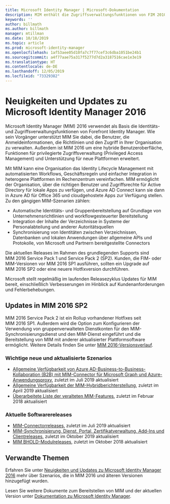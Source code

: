 ```yaml
---
title: Microsoft Identity Manager | Microsoft-Dokumentation
description: MIM enthält die Zugriffsverwaltungsfunktionen von FIM 2010 und unterstützt Sie dabei, Benutzer, Anmeldeinformationen, Richtlinien und Zugriffe in Ihrer Organisation zu verwalten.
keywords: ''
author: billmath
ms.author: billmath
manager: mtillman
ms.date: 10/18/2019
ms.topic: article
ms.prod: microsoft-identity-manager
ms.openlocfilehash: 1af53aee05d10fa7c7f77cef3c6dba1051be24b1
ms.sourcegitcommit: a4f77aae75a317f5277d7d2a3187516cae1e3e19
ms.translationtype: HT
ms.contentlocale: de-DE
ms.lasthandoff: 12/05/2019
ms.locfileid: "73329382"
---
```

# <a name="microsoft-identity-manager-2016-news-and-updates"></a>Neuigkeiten und Updates zu Microsoft Identity Manager 2016

Microsoft Identity Manager (MIM) 2016 verwendet als Basis die Identitäts- und Zugriffsverwaltungsfunktionen von Forefront Identity Manager. Wie sein Vorgänger unterstützt MIM Sie dabei, die Benutzer, die Anmeldeinformationen, die Richtlinien und den Zugriff in Ihrer Organisation zu verwalten.  Außerdem ist MIM 2016 um eine hybride Benutzeroberfläche, Funktionen für privilegierte Zugriffsverwaltung (Privileged Access Management) und Unterstützung für neue Plattformen erweitert.


Mit MIM kann eine Organisation das Identity Lifecycle Management mit automatisierten Workflows, Geschäftsregeln und einfacher Integration in heterogene Plattformen im Rechenzentrum vereinfachen. MIM ermöglicht der Organisation, über die richtigen Benutzer und Zugriffsrechte für Active Directory für lokale Apps zu verfügen, und Azure AD Connect kann sie dann in Azure AD für Office 365 und cloudgehostete Apps zur Verfügung stellen. Zu den gängigen MIM-Szenarien zählen:
 - Automatische Identitäts- und Gruppenbereitstellung auf Grundlage von Unternehmensrichtlinien und workflowgesteuerter Bereitstellung
 - Integration der Inhalte der Verzeichnisse in Systeme der Personalabteilung und anderer Autoritätsquellen
 - Synchronisierung von Identitäten zwischen Verzeichnissen, Datenbanken und lokalen Anwendungen über allgemeine APIs und Protokolle, von Microsoft und Partnern bereitgestellte Connectors

Die aktuellen Releases im Rahmen des grundlegenden Supports sind MIM 2016 Service Pack 1 und Service Pack 2 (SP2).  Kunden, die FIM- oder MIM-Versionen vor MIM 2016 SP1 ausführen, sollten ein Upgrade auf MIM 2016 SP2 oder eine neuere Hotfixversion durchführen.

Microsoft stellt regelmäßig im laufenden Releasezyklus Updates für MIM bereit, einschließlich Verbesserungen im Hinblick auf Kundenanforderungen und Fehlerbehebungen.

## <a name="updates-in-mim-2016-sp2"></a>Updates in MIM 2016 SP2

MIM 2016 Service Pack 2 ist ein Rollup vorhandener Hotfixes seit MIM 2016 SP1. Außerdem wird die Option zum Konfigurieren der Verwendung von gruppenverwalteten Dienstkonten für den MIM-Synchronisierungsdienst und den MIM-Dienst eingeführt und die Bereitstellung von MIM mit anderer aktualisierter Plattformsoftware ermöglicht. Weitere Details finden Sie unter [MIM 2016-Versionsverlauf](./reference/version-history.md).

### <a name="major-new-and-updated-scenarios"></a>Wichtige neue und aktualisierte Szenarios

- [Allgemeine Verfügbarkeit von Azure AD-Business-to-Business-Kollaboration (B2B) mit MIM-Connector für Microsoft Graph und Azure-Anwendungsproxy](microsoft-identity-manager-2016-graph-b2b-scenario.md), zuletzt im Juli 2019 aktualisiert
- [Allgemeine Verfügbarkeit der MIM-Hybridberichterstellung](https://cloudblogs.microsoft.com/enterprisemobility/2018/02/23/hybrid-mim-reporting-now-available-in-azure-active-directory/), zuletzt im April 2019 aktualisiert
- [Überarbeitete Liste der veralteten MIM-Features](microsoft-identity-manager-2016-deprecated-features.md), zuletzt im Februar 2018 aktualisiert

### <a name="recent-software-releases"></a>Aktuelle Softwarereleases

- [MIM-Connectorreleases](./reference/microsoft-identity-manager-2016-connector-version-history.md), zuletzt im Juli 2019 aktualisiert
- [MIM-Synchronisierung, Dienst, Portal, Zertifikatverwaltung, Add-Ins und Clientreleases](./reference/version-history.md), zuletzt im Oktober 2019 aktualisiert
- [MIM BHOLD-Modulreleases](./reference/version-bhold-history.md), zuletzt im Oktober 2018 aktualisiert




## <a name="related-topics"></a>Verwandte Themen

Erfahren Sie unter [Neuigkeiten und Updates zu Microsoft Identity Manager 2016](microsoft-identity-manager-2016.md) mehr über Szenarios, die in MIM 2016 und älteren Versionen hinzugefügt wurden.

Lesen Sie weitere Dokumente zum Bereitstellen von MIM und der aktuellen Version unter [Dokumentation zu Microsoft Identity Manager](https://docs.microsoft.com/microsoft-identity-manager/).

